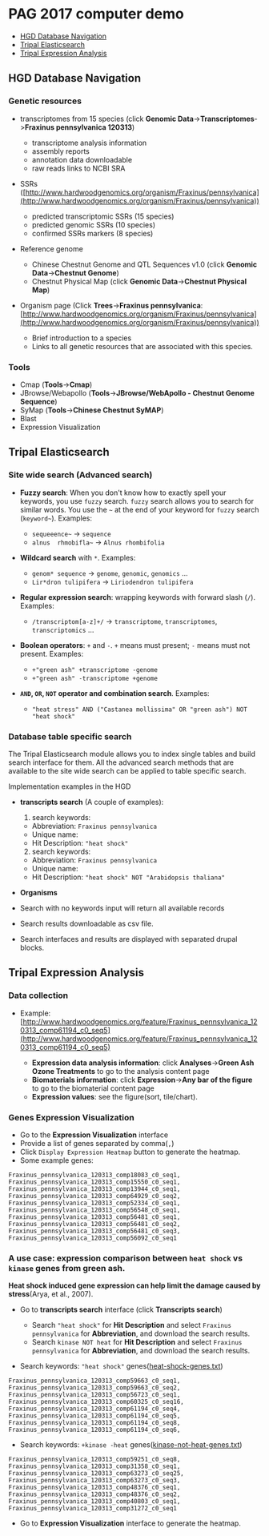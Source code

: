 # PAG 2017 computer demo

* [HGD Database Navigation](#hgd-database-navigation)
* [Tripal Elasticsearch](#tripal-elasticsearch)
* [Tripal Expression Analysis](#tripal-expression-analysis)

## HGD Database Navigation
### Genetic resources

* transcriptomes from 15 species (click **Genomic Data**->**Transcriptomes**->**Fraxinus pennsylvanica 120313**)
    + transcriptome analysis information
    + assembly reports
    + annotation data downloadable
    + raw reads links to NCBI SRA

* SSRs ([http://www.hardwoodgenomics.org/organism/Fraxinus/pennsylvanica](http://www.hardwoodgenomics.org/organism/Fraxinus/pennsylvanica))
    + predicted transcriptomic SSRs (15 species)
    + predicted genomic SSRs (10 species)
    + confirmed SSRs markers (8 species)
* Reference genome
    + Chinese Chestnut Genome and QTL Sequences v1.0 (click **Genomic Data**->**Chestnut Genome**)
    + Chestnut Physical Map (click **Genomic Data**->**Chestnut Physical Map**)
    
* Organism page (Click **Trees**->**Fraxinus pennsylvanica**: [http://www.hardwoodgenomics.org/organism/Fraxinus/pennsylvanica](http://www.hardwoodgenomics.org/organism/Fraxinus/pennsylvanica))
    + Brief introduction to a species
    + Links to all genetic resources that are associated with this species.

### Tools

* Cmap (**Tools**->**Cmap**)
* JBrowse/Webapollo (**Tools**->**JBrowse/WebApollo - Chestnut Genome Sequence**)
* SyMap (**Tools**->**Chinese Chestnut SyMAP**)
* Blast
* Expression Visualization

## Tripal Elasticsearch

### Site wide search (Advanced search)

* **Fuzzy search**: When you don't know how to exactly spell your keywords, you use `fuzzy` search. `fuzzy` search allows you to search for similar words. You use the `~` at the end of your keyword for `fuzzy` search (`keyword~`). Examples:

  + `sequeeence~` -> `sequence`
  + `alnus  rhmobifla~` -> `Alnus rhombifolia`

* **Wildcard search** with `*`. Examples:

  + `genom* sequence` -> `genome`, `genomic`, `genomics` ...
  + `Lir*dron tulipifera` -> `Liriodendron tulipifera`

* **Regular expression search**: wrapping keywords with forward slash (`/`). Examples:

  + `/transcriptom[a-z]+/` -> `transcriptome`, `transcriptomes`, `transcriptomics` ...

* **Boolean operators**: `+` and `-`. `+` means must present; `-` means must not present. Examples:

  + `+"green ash" +transcriptome -genome`
  + `+"green ash" -transcriptome +genome`

* **`AND`, `OR`, `NOT` operator and combination search**. Examples:

  + `"heat stress" AND ("Castanea mollissima" OR "green ash") NOT "heat shock"`


### Database table specific search

The Tripal Elasticsearch module allows you to index single tables and build search interface for them. All the advanced search methods that are available to the site wide search can be applied to table specific search. 

Implementation examples in the HGD

* **transcripts search** (A couple of examples):

  1. search keywords: 
    + Abbreviation: `Fraxinus pennsylvanica`
    + Unique name: ` `
    + Hit Description: `"heat shock"`
    
  2. search keywords: 
    + Abbreviation: `Fraxinus pennsylvanica`
    + Unique name: ` `
    + Hit Description: `"heat shock" NOT "Arabidopsis thaliana"`

* **Organisms**
* Search with no keywords input will return all available records
* Search results downloadable as csv file.
* Search interfaces and results are displayed with separated drupal blocks.



## Tripal Expression Analysis


### Data collection
* Example: [http://www.hardwoodgenomics.org/feature/Fraxinus_pennsylvanica_120313_comp61194_c0_seq5](http://www.hardwoodgenomics.org/feature/Fraxinus_pennsylvanica_120313_comp61194_c0_seq5)

  + **Expression data analysis information**: click **Analyses**->**Green Ash Ozone Treatments** to go to the analysis content page
  + **Biomaterials information**: click **Expression**->**Any bar of the figure** to go to the biomaterial content page
  + **Expression values**: see the figure(sort, tile/chart).

### Genes Expression Visualization

  * Go to the **Expression Visualization** interface
  * Provide a list of genes separated by comma(`,`)
  * Click `Display Expression Heatmap` button to generate the heatmap.
  * Some example genes:
  
```
Fraxinus_pennsylvanica_120313_comp18083_c0_seq1,
Fraxinus_pennsylvanica_120313_comp15550_c0_seq1,
Fraxinus_pennsylvanica_120313_comp13944_c0_seq1,
Fraxinus_pennsylvanica_120313_comp64929_c0_seq2,
Fraxinus_pennsylvanica_120313_comp52334_c0_seq1,
Fraxinus_pennsylvanica_120313_comp56548_c0_seq1,
Fraxinus_pennsylvanica_120313_comp56481_c0_seq1,
Fraxinus_pennsylvanica_120313_comp56481_c0_seq2,
Fraxinus_pennsylvanica_120313_comp56481_c0_seq3,
Fraxinus_pennsylvanica_120313_comp56092_c0_seq1
```


### A use case: expression comparison between `heat shock` vs `kinase` genes from green ash.

**Heat shock induced gene expression can help limit the damage caused by stress**(Arya, et al., 2007).

* Go to **transcripts search** interface (click **Transcripts search**)
    + Search `"heat shock"` for **Hit Description** and select `Fraxinus pennsylvanica` for **Abbreviation**, and download the search results.
    +  Search `kinase NOT heat` for **Hit Description** and select `Fraxinus pennsylvanica` for **Abbreviation**, and download the search results.

* Search keywords: `"heat shock"` genes([heat-shock-genes.txt](heat-shock-genes.txt))

```
Fraxinus_pennsylvanica_120313_comp59663_c0_seq1,
Fraxinus_pennsylvanica_120313_comp59663_c0_seq2,
Fraxinus_pennsylvanica_120313_comp56723_c0_seq1,
Fraxinus_pennsylvanica_120313_comp60325_c0_seq16,
Fraxinus_pennsylvanica_120313_comp61194_c0_seq4,
Fraxinus_pennsylvanica_120313_comp61194_c0_seq5,
Fraxinus_pennsylvanica_120313_comp61194_c0_seq8,
Fraxinus_pennsylvanica_120313_comp61194_c0_seq6,
```

* Search keywords: `+kinase -heat` genes([kinase-not-heat-genes.txt](kinase-not-heat-genes.txt))

```
Fraxinus_pennsylvanica_120313_comp59251_c0_seq8,
Fraxinus_pennsylvanica_120313_comp31358_c0_seq1,
Fraxinus_pennsylvanica_120313_comp63273_c0_seq25,
Fraxinus_pennsylvanica_120313_comp63273_c0_seq3,
Fraxinus_pennsylvanica_120313_comp48376_c0_seq1,
Fraxinus_pennsylvanica_120313_comp48376_c0_seq2,
Fraxinus_pennsylvanica_120313_comp40803_c0_seq1,
Fraxinus_pennsylvanica_120313_comp31272_c0_seq1
```

* Go to **Expression Visualization** interface to generate the heatmap.
